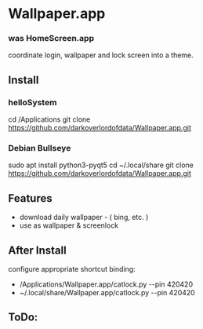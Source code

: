 # Wallpaper.app

### was HomeScreen.app

coordinate login, wallpaper and lock screen into a theme.
## Install

### helloSystem
cd /Applications
git clone https://github.com/darkoverlordofdata/Wallpaper.app.git

### Debian Bullseye
sudo apt install python3-pyqt5
cd ~/.local/share
git clone https://github.com/darkoverlordofdata/Wallpaper.app.git

## Features

* download daily wallpaper - ( bing, etc. )
* use as wallpaper & screenlock


## After Install
configure appropriate shortcut binding:

* /Applications/Wallpaper.app/catlock.py --pin 420420
* ~/.local/share/Wallpaper.app/catlock.py --pin 420420

## ToDo:
